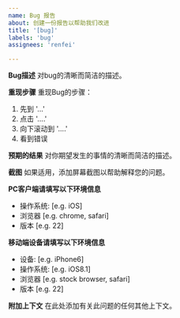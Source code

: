 ```yaml
---
name: Bug 报告
about: 创建一份报告以帮助我们改进
title: '[bug]'
labels: 'bug'
assignees: 'renfei'

---
```


**Bug描述**
对bug的清晰而简洁的描述。

**重现步骤**
重现Bug的步骤：
1. 先到 '...'
2. 点击 '....'
3. 向下滚动到 '....'
4. 看到错误

**预期的结果**
对你期望发生的事情的清晰而简洁的描述。

**截图**
如果适用，添加屏幕截图以帮助解释您的问题。

**PC客户端请填写以下环境信息**
 - 操作系统: [e.g. iOS]
 - 浏览器 [e.g. chrome, safari]
 - 版本 [e.g. 22]

**移动端设备请填写以下环境信息**
 - 设备: [e.g. iPhone6]
 - 操作系统: [e.g. iOS8.1]
 - 浏览器 [e.g. stock browser, safari]
 - 版本 [e.g. 22]

**附加上下文**
在此处添加有关此问题的任何其他上下文。
